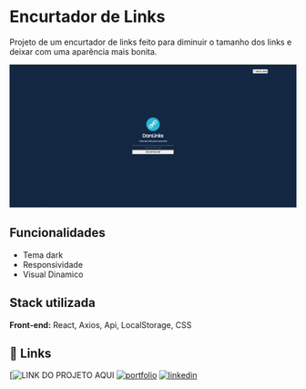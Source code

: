 # Encurtador de Links
Projeto de um encurtador de links feito para diminuir o tamanho dos links e deixar com uma aparência mais bonita.

<img src="/public/url.png" alt="url">

## Funcionalidades

- Tema dark
- Responsividade
- Visual Dinamico

## Stack utilizada

**Front-end:** React, Axios, Api, LocalStorage, CSS

## 🔗 Links
[![LINK DO PROJETO AQUI](https://daniloramosbr.github.io/portfolio/)
[![portfolio](https://img.shields.io/badge/my_portfolio-000?style=for-the-badge&logo=ko-fi&logoColor=white)](https://daniloramosbr.github.io/portfolio/)
[![linkedin](https://img.shields.io/badge/linkedin-0A66C2?style=for-the-badge&logo=linkedin&logoColor=white)](https://www.linkedin.com/in/daniloramosbr)


